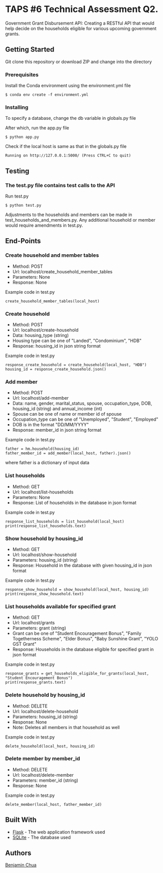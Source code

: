 # TAPS #6 Technical Assessment Q2.

Government Grant Disbursement API: Creating a RESTful API that would help decide on the households eligible for various upcoming government grants.

## Getting Started

Git clone this repository or download ZIP and change into the directory

### Prerequisites

Install the Conda environment using the environment.yml file

```
$ conda env create -f environment.yml
```

### Installing

To specify a database, change the db variable in globals.py file

After which, run the app.py file 

```
$ python app.py
```

Check if the local host is same as that in the globals.py file

```
Running on http://127.0.0.1:5000/ (Press CTRL+C to quit)
```

## Testing

### The test.py file contains test calls to the API

Run test.py

```
$ python test.py
```

Adjustments to the households and members can be made in test_households_and_members.py. Any additional household or 
member would require amendments in test.py.

## End-Points

### Create household and member tables
* Method: POST
* Url: localhost/create_household_member_tables
* Parameters: None
* Response: None

Example code in test.py
```
create_household_member_tables(local_host)
```

### Create household
* Method: POST
* Url: localhost/create-household
* Data: housing_type (string)
* Housing type can be one of "Landed", "Condominium", "HDB"
* Response: housing_id in json string format

Example code in test.py
```
response_create_household = create_household(local_host, "HDB")
housing_id = response_create_household.json()
```

### Add member
* Method: POST
* Url: localhost/add-member
* Data: name, gender, marital_status, spouse, occupation_type, DOB, housing_id (string) and annual_income (int)
* Spouse can be one of name or member id of spouse
* Occupation_type can be one of "Unemployed", "Student", "Employed"
* DOB is in the format "DD/MM/YYYY"
* Response: member_id in json string format

Example code in test.py
```
father = hm.household(housing_id)
father_member_id = add_member(local_host, father).json()
```
where father is a dictionary of input data

### List households
* Method: GET
* Url: localhost/list-households
* Parameters: None
* Response: List of households in the database in json format

Example code in test.py
```
response_list_households = list_household(local_host)
print(response_list_households.text)
```

### Show household by housing_id
* Method: GET
* Url: localhost/show-household
* Parameters: housing_id (string)
* Response: Household in the database with given housing_id in json format

Example code in test.py
```
response_show_household = show_household(local_host, housing_id)
print(response_show_household.text)
```

### List households available for specified grant
* Method: GET
* Url: localhost/grants
* Parameters: grant (string)
* Grant can be one of "Student Encouragement Bonus", "Family Togetherness Scheme", "Elder Bonus", "Baby Sunshine Grant", 
"YOLO GST Grant"
* Response: Households in the database eligible for specified grant in json format

Example code in test.py
```
response_grants = get_households_eligible_for_grants(local_host, "Student Encouragement Bonus")
print(response_grants.text)
```

### Delete household by housing_id
* Method: DELETE
* Url: localhost/delete-household
* Parameters: housing_id (string)
* Response: None
* Note: Deletes all members in that household as well

Example code in test.py
```
delete_household(local_host, housing_id)
```

### Delete member by member_id
* Method: DELETE
* Url: localhost/delete-member
* Parameters: member_id (string)
* Response: None

Example code in test.py
```
delete_member(local_host, father_member_id)
```

## Built With

* [Flask](https://flask.palletsprojects.com/en/1.1.x/) - The web application framework used
* [SQLite](https://www.sqlite.org/index.html) - The database used

## Authors

[Benjamin Chua](https://github.com/BenjaminChua)
